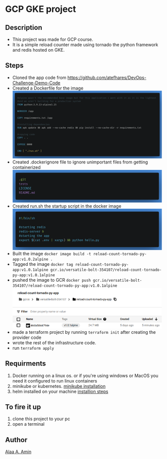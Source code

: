 # GCP GKE project

## Description

- This project was made for GCP course.
- It is a simple reload counter made using tornado the python framework and redis hosted on GKE.

## Steps

- Cloned the app code from https://github.com/atefhares/DevOps-Challenge-Demo-Code
- Created a Dockerfile for the image  
![](pics/dockerfile.png "The dockerfile")
- Created .dockerignore file to ignore unimportant files from getting containerized  
![](pics/ignore.png ".dockerignore")  
- Created run.sh the startup script in the docker image  
![](pics/run.png "run script")
- Built the image `docker image build -t reload-count-tornado-py-app:v1.0.2alpine .`
- Tagged the image `docker tag reload-count-tornado-py-app:v1.0.1alpine gcr.io/versatile-bolt-354107/reload-count-tornado-py-app:v1.0.1alpine`
- pushed the image to GCR `docker push gcr.io/versatile-bolt-354107/reload-count-tornado-py-app:v1.0.1alpine`
![](pics/gcr.png "The image in GCR")
- made a terraform project by running `terraform init` after creating the provider code
- wrote the rest of the infrastructure code.
- run `terraform apply`

## Requirments

1. Docker running on a linux os. or if you're using windows or MacOS you need it configured to run linux containers
2. minikube or kubernetes. [minikube installation](https://minikube.sigs.k8s.io/docs/start/)
3. helm installed on your machine [installion steps](https://helm.sh/docs/intro/install/)


## To fire it up

1. clone this project to your pc
2. open a terminal

## Author

[Alaa A. Amin](https://www.linkedin.com/in/alaaamin-swe/)